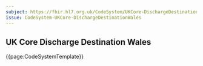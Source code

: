 ```yaml
---
subject: https://fhir.hl7.org.uk/CodeSystem/UKCore-DischargeDestinationWales
issue: CodeSystem-UKCore-DischargeDestinationWales
---
```

## UK Core Discharge Destination Wales

{{page:CodeSystemTemplate}}